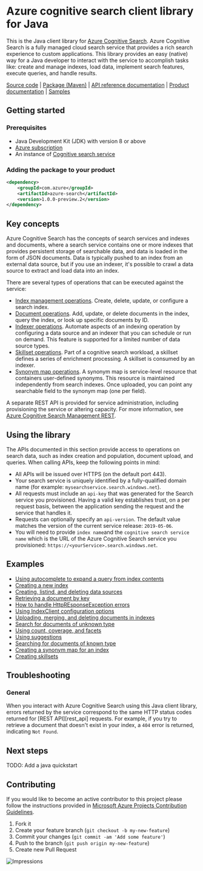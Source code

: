 # Azure cognitive search client library for Java

This is the Java client library for [Azure Cognitive Search](https://docs.microsoft.com/en-us/rest/api/searchservice/).
Azure Cognitive Search is a fully managed cloud search service that provides a rich search experience to custom applications.
This library provides an easy (native) way for a Java developer to interact with the service to accomplish tasks like: create and manage indexes, load data, implement search features, execute queries, and handle results.

[Source code][source_code] | [Package (Maven)][package] | [API reference documentation][api_documentation]
| [Product documentation][search_docs] | [Samples][samples]

## Getting started

### Prerequisites

- Java Development Kit (JDK) with version 8 or above
- [Azure subscription][azure_subscription]
- An instance of [Cognitive search service][search]

### Adding the package to your product

[//]: # ({x-version-update-start;com.azure:azure-search;current})

```xml
<dependency>
    <groupId>com.azure</groupId>
    <artifactId>azure-search</artifactId>
    <version>1.0.0-preview.2</version>
</dependency>
```

[//]: # ({x-version-update-end})

## Key concepts

Azure Cognitive Search has the concepts of search services and indexes and documents, where a search service contains one or more indexes that provides persistent storage of searchable data, and data is loaded in the form of JSON documents. Data is typically pushed to an index from an external data source, but if you use an indexer, it's possible to crawl a data source to extract and load data into an index.

There are several types of operations that can be executed against the service:

* [Index management operations](https://docs.microsoft.com/en-us/rest/api/searchservice/index-operations). Create, delete, update, or configure a search index.
* [Document operations](https://docs.microsoft.com/en-us/rest/api/searchservice/document-operations). Add, update, or delete documents in the index, query the index, or look up specific documents by ID.
* [Indexer operations](https://docs.microsoft.com/en-us/rest/api/searchservice/indexer-operations). Automate aspects of an indexing operation by configuring a data source and an indexer that you can schedule or run on demand. This feature is supported for a limited number of data source types.
* [Skillset operations](https://docs.microsoft.com/en-us/rest/api/searchservice/skillset-operations). Part of a cognitive search workload, a skillset defines a series of enrichment processing. A skillset is consumed by an indexer.
* [Synonym map operations](https://docs.microsoft.com/en-us/rest/api/searchservice/synonym-map-operations). A synonym map is service-level resource that containers user-defined synonyms. This resource is maintained independently from search indexes. Once uploaded, you can point any searchable field to the synonym map (one per field).

A separate REST API is provided for service administration, including provisioning the service or altering capacity. For more information, see [Azure Cognitive Search Management REST](https://docs.microsoft.com/en-us/rest/api/searchmanagement/index).

## Using the library

The APIs documented in this section provide access to operations on search data, such as index creation and population, document upload, and queries. When calling APIs, keep the following points in mind:

* All APIs will be issued over HTTPS (on the default port 443).
* Your search service is uniquely identified by a fully-qualified domain name (for example: `mysearchservice.search.windows.net`).
* All requests must include an `api-key` that was generated for the Search service you provisioned. Having a valid key establishes trust, on a per request basis, between the application sending the request and the service that handles it.
* Requests can optionally specify an `api-version`. The default value matches the version of the current service release: `2019-05-06`.
* You will need to provide `index name`and the `cognitive search service name` which is the URL of the Azure Cognitive Search service you provisioned: `https://<yourService>.search.windows.net`.

## Examples

* [Using autocomplete to expand a query from index contents](/sdk/search/azure-search/src/samples/java/com/azure/search/AutoCompleteExample.java)
* [Creating a new index](/sdk/search/azure-search/src/samples/java/com/azure/search/CreateIndexExample.java)
* [Creating, listind, and deleting data sources](/sdk/search/azure-search/src/samples/java/com/azure/search/DataSourceExample.java)
* [Retrieving a document by key](/sdk/search/azure-search/src/samples/java/com/azure/search/GetSingleDocumentExample.java)
* [How to handle HttpREsponseException errors](/sdk/search/azure-search/src/samples/java/com/azure/search/HttpResponseExceptionExample.java)
* [Using IndexClient configuration options](/sdk/search/azure-search/src/samples/java/com/azure/search/IndexClientConfigurationExample.java)
* [Uploading, merging, and deleting documents in indexes](/sdk/search/azure-search/src/samples/java/com/azure/search/IndexContentManagementExample.java)
* [Search for documents of unknown type](/sdk/search/azure-search/src/samples/java/com/azure/search/SearchForDynamicDocumentsExample.java)
* [Using count, coverage, and facets](/sdk/search/azure-search/src/samples/java/com/azure/search/SearchOptionsExample.java)
* [Using suggestions](/sdk/search/azure-search/src/samples/java/com/azure/search/SearchSuggestionExample.java)
* [Searching for documents of known type](/sdk/search/azure-search/src/samples/java/com/azure/search/SearchWithFullyTypedDocumentsExample.java)
* [Creating a synonym map for an index](/sdk/search/azure-search/src/samples/java/com/azure/search/SynonymMapsCreateExample.java)
* [Creating skillsets](/sdk/search/azure-search/src/samples/java/com/azure/search/CreateSkillsetExample.java)

## Troubleshooting

### General

When you interact with Azure Cognitive Search using this Java client library, errors returned by the service correspond to the same HTTP status codes returned for [REST API][rest_api] requests. For example, if you try to retrieve a document that doesn't exist in your index, a `404` error is returned, indicating `Not Found`.

## Next steps

TODO: Add a java quickstart

## Contributing

If you would like to become an active contributor to this project please follow the instructions provided in [Microsoft Azure Projects Contribution Guidelines](http://azure.github.io/guidelines.html).

1. Fork it
2. Create your feature branch (`git checkout -b my-new-feature`)
3. Commit your changes (`git commit -am 'Add some feature'`)
4. Push to the branch (`git push origin my-new-feature`)
5. Create new Pull Request

<!-- LINKS -->
[api_documentation]: https://aka.ms/java-docs
[search]: https://azure.microsoft.com/en-us/services/search/
[search_docs]: https://docs.microsoft.com/en-us/azure/search/
[azure_subscription]: https://azure.microsoft.com/free
[maven]: https://maven.apache.org/
[package]: https://search.maven.org/artifact/com.azure/azure-search
[samples]: src/samples/java/com/azure/search
[source_code]: src

![Impressions](https://azure-sdk-impressions.azurewebsites.net/api/impressions/azure-sdk-for-java/sdk/search/azure-search/README.png)